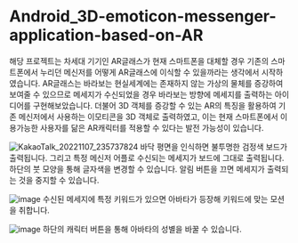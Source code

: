 # Android_3D-emoticon-messenger-application-based-on-AR
해당 프로젝트는 차세대 기기인 AR글래스가 현재 스마트폰을 대체할 경우 기존의 스마트폰에서 누리던 메신저를 어떻게 AR글래스에 이식할 수 있을까라는 생각에서 시작하였습니다.
AR글래스는 바라보는 현실세계에는 존재하지 않는 가상의 물체를 증강하여 보여줄 수 있으므로 메세지가 수신되었을 경우 바라보는 방향에 메세지를 출력하는 아이디어를 구현해보았습니다.
더불어 3D 객체를 증강할 수 있는 AR의 특징을 활용하여 기존 메신저에서 사용하는 이모티콘을 3D 객체로 출력하였고, 이는 현재 스마트폰에서 이용가능한 사용자를 닮은 AR캐릭터를 적용할 수 있다는 발전 가능성이 있습니다.

![KakaoTalk_20221107_235737824](https://user-images.githubusercontent.com/64480162/230781782-c6db76d2-630a-47f8-974a-b8f4c4cb7c5f.jpg)
바닥 평면을 인식하면 불투명한 검정색 보드가 출력됩니다.
그리고 특정 메신저 어플로 수신되는 메세지가 보드에 그대로 출력됩니다.
하단의 붓 모양을 통해 글자색을 변경할 수 있습니다.
알림 버튼을 끄면 메세지가 출력되는 것을 중지할 수 있습니다.

![image](https://user-images.githubusercontent.com/64480162/230781882-17824941-d446-474d-a32d-6992bcd5e778.png)
수신된 메세지에 특정 키워드가 있으면 아바타가 등장해 키워드에 맞는 모션을 취합니다.

![image](https://user-images.githubusercontent.com/64480162/230781993-8751555a-8513-4478-a053-96d1d3bc4af9.png)
하단의 캐릭터 버튼을 통해 아바타의 성별을 바꿀 수 있습니다.
